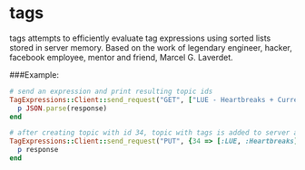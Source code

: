 tags
====
tags attempts to efficiently evaluate tag expressions using sorted lists stored in server memory. Based on the work of legendary engineer, hacker, facebook employee, mentor and friend, Marcel G. Laverdet. 

###Example:

```ruby
# send an expression and print resulting topic ids
TagExpressions::Client::send_request("GET", ["LUE - Heartbreaks + Current_Events & Adult"]) do |response|
  p JSON.parse(response)
end

# after creating topic with id 34, topic with tags is added to server and response message is printed
TagExpressions::Client::send_request("PUT", {34 => [:LUE, :Heartbreaks]}) do |response|
  p response
end
```
